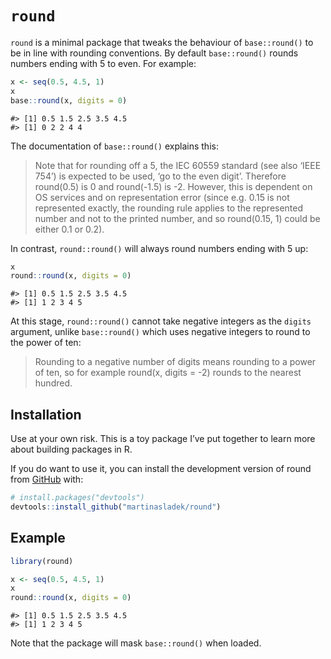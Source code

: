
<!-- README.md is generated from README.Rmd. Please edit that file -->

# `round`

<!-- badges: start -->
<!-- badges: end -->

`round` is a minimal package that tweaks the behaviour of
`base::round()` to be in line with rounding conventions. By default
`base::round()` rounds numbers ending with 5 to even. For example:

``` r
x <- seq(0.5, 4.5, 1)
x
base::round(x, digits = 0)
```

    #> [1] 0.5 1.5 2.5 3.5 4.5
    #> [1] 0 2 2 4 4

The documentation of `base::round()` explains this:

> Note that for rounding off a 5, the IEC 60559 standard (see also ‘IEEE
> 754’) is expected to be used, ‘go to the even digit’. Therefore
> round(0.5) is 0 and round(-1.5) is -2. However, this is dependent on
> OS services and on representation error (since e.g. 0.15 is not
> represented exactly, the rounding rule applies to the represented
> number and not to the printed number, and so round(0.15, 1) could be
> either 0.1 or 0.2).

In contrast, `round::round()` will always round numbers ending with 5
up:

``` r
x
round::round(x, digits = 0)
```

    #> [1] 0.5 1.5 2.5 3.5 4.5
    #> [1] 1 2 3 4 5

At this stage, `round::round()` cannot take negative integers as the
`digits` argument, unlike `base::round()` which uses negative integers
to round to the power of ten:

> Rounding to a negative number of digits means rounding to a power of
> ten, so for example round(x, digits = -2) rounds to the nearest
> hundred.

## Installation

Use at your own risk. This is a toy package I’ve put together to learn
more about building packages in R.

If you do want to use it, you can install the development version of
round from [GitHub](https://github.com/) with:

``` r
# install.packages("devtools")
devtools::install_github("martinasladek/round")
```

## Example

``` r
library(round)

x <- seq(0.5, 4.5, 1)
x
round::round(x, digits = 0)
```

    #> [1] 0.5 1.5 2.5 3.5 4.5
    #> [1] 1 2 3 4 5

Note that the package will mask `base::round()` when loaded.
